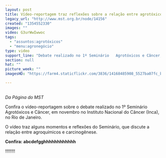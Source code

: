 ```yaml
---
layout: post
title: Vídeo-reportagem traz reflexões sobre a relação entre agrotóxicos e câncer
legacy_url: "http://www.mst.org.br/node/14156"
created: "1354552330"
images: ""
video: G3urWwIwwoc
tags:
  - "assuntos:agrotóxicos"
  - "menu:agronegócio"
type: video
support_line: "Debate realizado no 1º Seminário   Agrotóxicos e Câncer, no Rio de Janeiro. testing alert"
section: null
hat: ""
picture_week: ""
imagesHD: "https://farm4.staticflickr.com/3836/14168485908_5527ba07fc_b.jpg"

---
```

<p><br />
<em>Da P&aacute;gina do&nbsp;MST</em></p>

<p>Confira o v&iacute;deo-reportagem sobre o debate realizado no 1&ordm; Semin&aacute;rio Agrot&oacute;xicos e C&acirc;ncer, em novembro no Instituto Nacional do C&acirc;ncer (Inca), no Rio de Janeiro.</p>

<p>O v&iacute;deo traz alguns momentos e reflex&otilde;es do Semin&aacute;rio, que discute a rela&ccedil;&atilde;o entre agroqu&iacute;micos e carcinog&ecirc;nese.&nbsp;</p>

<p><strong>Confira: abcdefgghhhhhhhhhhhh</strong></p>

<p>!!!!!!!!</p>

<p>&nbsp;</p>

<p>&nbsp;</p>

<p>&nbsp;</p>
